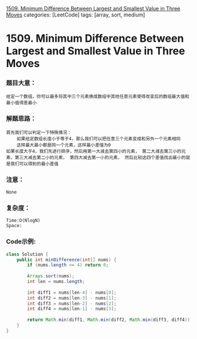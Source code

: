 [1509. Minimum Difference Between Largest and Smallest Value in Three Moves](https://leetcode.com/problems/minimum-difference-between-largest-and-smallest-value-in-three-moves/)
categories: [LeetCode]
tags: [array, sort, medium] 
# 1509. Minimum Difference Between Largest and Smallest Value in Three Moves

### 题目大意：
    给定一个数组，你可以最多将其中三个元素换成数组中其他任意元素使得改变后的数组最大值和最小值得差最小
### 解题思路：
    首先我们可以判定一下特殊情况：
        如果给定数组长度小于等于4，那么我们可以把任意三个元素变成和另外一个元素相同
        这样最大最小都是同一个元素，这样最小差值为0
    如果长度大于4，我们先进行排序，然后用第一大减去第四小的元素， 第二大减去第三小的元素，第三大减去第二小的元素， 第四大减去第一小的元素， 然后比较这四个差值找出最小的就是我们可以得到的最小差值
### 注意：
    None
### 复杂度：
    Time:O(NlogN)
    Space: 
### Code示例:
```Java
class Solution {
    public int minDifference(int[] nums) {
        if (nums.length <= 4) return 0;
        
        Arrays.sort(nums);
        int len = nums.length;
        
        int diff1 = nums[len-4] - nums[0];
        int diff2 = nums[len-3] - nums[1];
        int diff3 = nums[len-2] - nums[2];
        int diff4 = nums[len-1] - nums[3];
        
        return Math.min(diff1, Math.min(diff2, Math.min(diff3, diff4)));
    }
}
```
